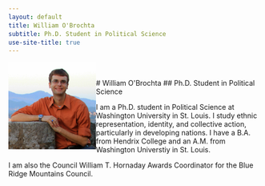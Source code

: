 ```yaml
---
layout: default
title: William O'Brochta
subtitle: Ph.D. Student in Political Science
use-site-title: true
---
```


<img style="float: left; margin-right: 10;" src="/img/headshot.jpg" width="175" height="175"/>
<br/><br/>
# William O'Brochta
## Ph.D. Student in Political Science

I am a Ph.D. student in Political Science at Washington University in St. Louis. I study ethnic representation, identity, and collective action, particularly in developing nations. I have a B.A. from Hendrix College and an A.M. from Washington Universtiy in St. Louis.

I am also the Council William T. Hornaday Awards Coordinator for the Blue Ridge Mountains Council.
